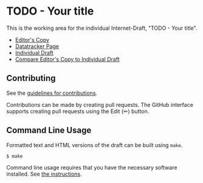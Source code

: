 <!-- regenerate: on (set to off if you edit this file) -->

# TODO - Your title

This is the working area for the individual Internet-Draft, "TODO - Your title".

* [Editor's Copy](https://PieterKas.github.io/OAuth-and-SPIFFE/#go.draft-kasselman-oauth_spiffe.html)
* [Datatracker Page](https://datatracker.ietf.org/doc/draft-kasselman-oauth_spiffe)
* [Individual Draft](https://datatracker.ietf.org/doc/html/draft-kasselman-oauth_spiffe)
* [Compare Editor's Copy to Individual Draft](https://PieterKas.github.io/OAuth-and-SPIFFE/#go.draft-kasselman-oauth_spiffe.diff)


## Contributing

See the
[guidelines for contributions](https://github.com/PieterKas/OAuth-and-SPIFFE/blob/main/CONTRIBUTING.md).

Contributions can be made by creating pull requests.
The GitHub interface supports creating pull requests using the Edit (✏) button.


## Command Line Usage

Formatted text and HTML versions of the draft can be built using `make`.

```sh
$ make
```

Command line usage requires that you have the necessary software installed.  See
[the instructions](https://github.com/martinthomson/i-d-template/blob/main/doc/SETUP.md).

